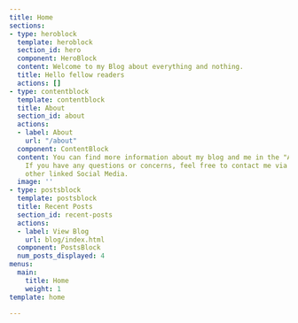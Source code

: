 ```yaml
---
title: Home
sections:
- type: heroblock
  template: heroblock
  section_id: hero
  component: HeroBlock
  content: Welcome to my Blog about everything and nothing.
  title: Hello fellow readers
  actions: []
- type: contentblock
  template: contentblock
  title: About
  section_id: about
  actions:
  - label: About
    url: "/about"
  component: ContentBlock
  content: You can find more information about my blog and me in the "About"-Section.
    If you have any questions or concerns, feel free to contact me via Email or my
    other linked Social Media.
  image: ''
- type: postsblock
  template: postsblock
  title: Recent Posts
  section_id: recent-posts
  actions:
  - label: View Blog
    url: blog/index.html
  component: PostsBlock
  num_posts_displayed: 4
menus:
  main:
    title: Home
    weight: 1
template: home

---
```

